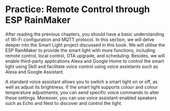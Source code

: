 # Practice: Remote Control through ESP RainMaker

After reading the previous chapters, you should have a basic
understanding of Wi-Fi configuration and MQTT protocol. In this section,
we will delve deeper into the Smart Light project discussed in this
book. We will utilise the ESP RainMaker to provide the smart light with
more functions, including remote control, local control, OTA upgrade,
and scheduling. Besides, we will enable third-party applications Alexa
and Google Home to control the smart light using Skill and facilitate
voice control using voice assistants such as Alexa and Google Assistant.

A standard voice assistant allows you to switch a smart light on or off,
as well as adjust its brightness. If the smart light supports colour and
colour temperature adjustments, you can send specific voice commands to
alter these settings. Moreover, you can use voice assistant-enabled
speakers such as Echo and Nest to discover and control the light.
